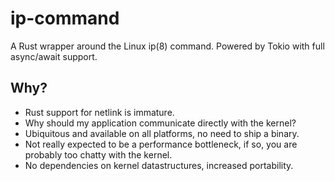 # ip-command

A Rust wrapper around the Linux ip(8) command. Powered by Tokio with full async/await support.

## Why?

* Rust support for netlink is immature.
* Why should my application communicate directly with the kernel?
* Ubiquitous and available on all platforms, no need to ship a binary.
* Not really expected to be a performance bottleneck, if so, you are probably too chatty with the kernel.
* No dependencies on kernel datastructures, increased portability.
